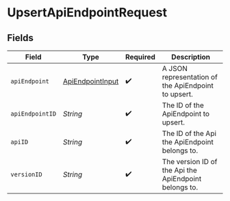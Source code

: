 # UpsertApiEndpointRequest


## Fields

| Field                                                       | Type                                                        | Required                                                    | Description                                                 |
| ----------------------------------------------------------- | ----------------------------------------------------------- | ----------------------------------------------------------- | ----------------------------------------------------------- |
| `apiEndpoint`                                               | [ApiEndpointInput](../../models/shared/ApiEndpointInput.md) | :heavy_check_mark:                                          | A JSON representation of the ApiEndpoint to upsert.         |
| `apiEndpointID`                                             | *String*                                                    | :heavy_check_mark:                                          | The ID of the ApiEndpoint to upsert.                        |
| `apiID`                                                     | *String*                                                    | :heavy_check_mark:                                          | The ID of the Api the ApiEndpoint belongs to.               |
| `versionID`                                                 | *String*                                                    | :heavy_check_mark:                                          | The version ID of the Api the ApiEndpoint belongs to.       |